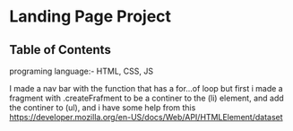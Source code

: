 # Landing Page Project

## Table of Contents



programing language:-
HTML, CSS, JS

I made a nav bar with the function that has a for...of loop but first i made a fragment with .createFrafment 
to be a continer to the (li) element, and add the continer to (ul),  and i have some help from this https://developer.mozilla.org/en-US/docs/Web/API/HTMLElement/dataset
